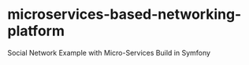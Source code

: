 # microservices-based-networking-platform
Social Network Example with Micro-Services Build in Symfony
